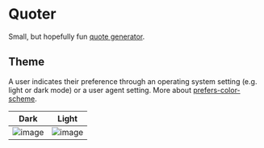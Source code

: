 # Quoter

Small, but hopefully fun [quote generator](https://irfandaily.neocities.org/quoter).

## Theme
A user indicates their preference through an operating system setting (e.g. light or dark mode) or a user agent setting. More about [prefers-color-scheme](https://developer.mozilla.org/en-US/docs/Web/CSS/@media/prefers-color-scheme).

Dark             |  Light
:-------------------------:|:-------------------------:
![image](https://github.com/irfankurtagic/quoter/assets/72319855/f41af05a-11c1-44bc-af83-daab6c97839b)  |  ![image](https://github.com/irfankurtagic/quoter/assets/72319855/ad906816-f2b1-4c48-9a3e-ee09b5a6211e)
